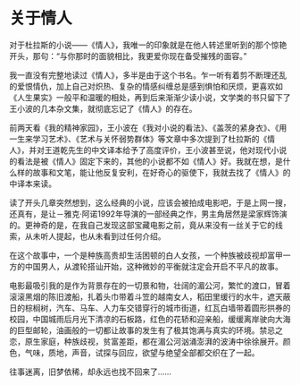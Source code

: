 # 关于情人


对于杜拉斯的小说——《情人》，我唯一的印象就是在他人转述里听到的那个惊艳开头，那句：“与你那时的面貌相比，我更爱你现在备受摧残的面容。”

我一直没有完整地读过《情人》，多半是由于这个书名。乍一听有着剪不断理还乱的爱恨情仇，加上自己对炽热、复杂的情感纠缠总是感到惧怕和厌烦，更喜欢如《人生果实》一般平和温暖的相处，再到后来渐渐少读小说，文学类的书只留下了王小波的几本杂文集，就彻底忘记了《情人》的存在。

前两天看《我的精神家园》，王小波在《我对小说的看法》、《盖茨的紧身衣》、《用一生来学习艺术》、《艺术与关怀弱势群体》等文章中多次提到了杜拉斯的《情人》，并对王道乾先生的中文译本给予了高度评价，王小波甚至说，他对现代小说的看法是被《情人》固定下来的，其他的小说都不如《情人》好。我就在想，是什么样的故事和文笔，能让他反复安利，在好奇心的驱使下，我就去找了《情人》的中译本来读。

读了开头几章突然想到，这么经典的小说，应该会被拍成电影吧，于是上网一搜，还真有，是让－雅克·阿诺1992年导演的一部经典之作，男主角居然是梁家辉饰演的。更神奇的是，在我自己发现这部宝藏电影之前，竟从来没有一丝关于它的线索，从未听人提起，也从未看到过任何介绍。

在这个故事中，一个是种族高贵却生活困顿的白人女孩，一个种族被歧视却富甲一方的中国男人，从渡轮搭讪开始，这种微妙的平衡就注定会开启不平凡的故事。

电影最吸引我的是作为背景存在的一切景和物，壮阔的湄公河，繁忙的渡口，冒着滚滚黑烟的陈旧渡船，扎着头巾带着斗笠的越南女人，稻田里缓行的水牛，遮天蔽日的棕榈树，汽车、马车、人力车交错穿行的城市街道，红瓦白墙带着圆形拱券的校园，中国城雨后月光下清凉的石板路，红色的花轿和迎亲船，缓缓离岸驶向大海的巨型邮轮，油画般的一切都让故事的发生有了极其饱满与真实的环境。禁忌之恋，原生家庭，种族歧视，贫富差距，都在湄公河汹涌澎湃的波涛中徐徐展开。颜色，气味，质地，声音，试探与回应，欲望与绝望全部都交织在了一起。

往事迷离，旧梦依稀，却永远也找不回来了……

